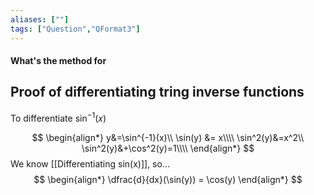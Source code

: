 ```yaml
---
aliases: [""]
tags: ["Question","QFormat3"]
---
```


#### What's the method for
## Proof of differentiating tring inverse functions

To differentiate $\sin^{-1}(x)$

$$ 
\begin{align*}
	y&=\sin^{-1}(x)\\
\sin(y) &= x\\\\
\sin^2(y)&=x^2\\
\sin^2(y)&+\cos^2(y)=1\\\\
\end{align*}
$$
We know [[Differentiating sin(x)]], so...
$$
\begin{align*}
\dfrac{d}{dx}(\sin(y)) = \cos(y)
\end{align*}
$$

